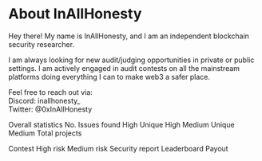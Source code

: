 # About InAllHonesty

Hey there! My name is InAllHonesty, and I am an independent blockchain security researcher.

I am always looking for new audit/judging opportunities in private or public settings. I am actively engaged in audit contests on all the mainstream platforms doing everything I can to make web3 a safer place.

Feel free to reach out via:  
Discord: inallhonesty_  
Twitter: @0xInAllHonesty

Overall statistics
No. Issues found	High	Unique High	Medium	Unique Medium	Total projects

Contest	High risk	Medium risk	Security report	Leaderboard	Payout

